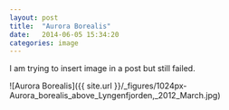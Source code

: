 ```yaml
---
layout: post
title:  "Aurora Borealis"
date:   2014-06-05 15:34:20
categories: image 
---
```


I am trying to insert image in a post but still failed. 

![Aurora Borealis]({{ site.url }}/_figures/1024px-Aurora_borealis_above_Lyngenfjorden,_2012_March.jpg)
